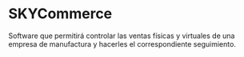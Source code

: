 # SKYCommerce
Software que permitirá controlar las ventas físicas y virtuales de una empresa de manufactura y hacerles el correspondiente seguimiento.
